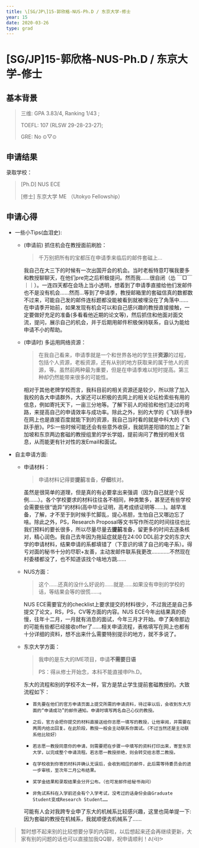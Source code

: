 ```yaml
---
title: \[SG/JP\]15-郭欣格-NUS-Ph.D / 东京大学-修士
year: 15
date: 2020-03-26
type: grad
---
```


# \[SG/JP\]15-郭欣格-NUS-Ph.D / 东京大学-修士

## 基本背景

> 三维: GPA 3.83/4, Ranking 1/43 ;
>
> TOEFL: 107 (RLSW 29-28-23-27\);
>
> GRE: No ⊙▽⊙

## 申请结果

录取学校：

>[Ph.D] NUS ECE
>
>[修士] 东京大学 ME （Utokyo Fellowship）


## 申请心得

* 一些小Tips(血泪史):

  *  (申请前) 抓住机会在教授面前刷脸：

      > 千万别把所有的宝都压在申请季来临后的邮件套磁上...

      我自己在大三下的时候有一次出国开会的机会。当时老板特意叮嘱我要多和教授聊聊天，在他们pre完之后积极提问。然而我……很自闭（怂 ￣□￣｜｜）。一连四天都在会场上当小透明，想着到了申请季直接给他们发邮件也不是没有机会……然而…等到了申请季，教授邮箱里的套磁信真的数都数不过来，可能自己发的邮件连标题都没能被看到就被埋没在了角落中……在申请季开始前，如果发现有机会可以和自己感兴趣的教授直接接触，一定要做好充足的准备(多看看他近期的论文等)，然后抓住和他面对面交流，提问，展示自己的机会，并于后期用邮件积极保持联系，自认为能给申请不小的帮助。



  *  (申请时) 多运用网络资源：

      > 在我自己看来，申请季就是一个和世界各地的学生拼**资源**的过程，包括个人资源，老板资源，还有从别的地方获取来的属于他人的资源，等。虽然前两种最为重要，但是在申请季难以短时提高。第三种却仍然能带来很多的可能性。

      相对于其他老牌学校而言，我科目前的相关资源还是较少，所以除了加入我校的各大申请群外，大家还可以积极的去网上的相关论坛检索些有用的信息，例如寄托天下，一亩三分地等。了解下前人的经验和他们走过的弯路，来提高自己的申请效率与成功率。除此之外，别的大学的《飞跃手册》在网上也是直接百度就能下到的资源，我自己当时看的就是中科大的《飞跃手册》。PS:一些时候可能还会有些意外收获，我就阴差阳错的加上了新加坡和东京两边套磁的教授组里的学长学姐，提前询问了教授的相关信息，从而能更有针对性的发Email和面试。

 * 自主申请方面:

    *  申请材料：

        > 申请材料记得要**提前**准备，**仔细**核对。

        虽然是很简单的道理，但是真的有必要拿出来强调（因为自己就是个反例……）。各个学校要求的材料往往各不相同，种类繁多，甚至还有些学校会需要些很“诡异”的材料(高中毕业证明，高考成绩证明等……)。越早准备，了解，才不至于到时候手忙脚乱，提心吊胆，生怕自己又哪边忘了啥。除此之外，PS，Research Proposal等文书写作所花的时间往往也比我们预料的要长很多，所以尽量尽量去**提前**准备，留更多的时间去逐条核对，精心润色。我自己去年因为拖延症就是在24:00 DDL前才交的东京大学的申请材料，结果申请的系都填错了（下意识的填了自己的电子系）。得亏对面的秘书十分的尽职+友善，主动发邮件联系我更改…………不然现在村委楼都没了，也不知道该找个啥地方跳……

    *  NUS方面：

        > 这个……还真的没什么好说的……就是……如果没有申别的学校的话，等结果会等的很慌……。

        NUS ECE需要官方的checklist上要求提交的材料很少，不过我还是自己多提交了论文，RS，PS，CV等方面的内容。NUS ECE今年出结果真的奇慢，往年十二月，一月就有消息的面试，今年三月才开始。申了美帝那边的可能有些都已经接收offer了……相关申请流程，表格填写在网上也都有十分详细的资料，想不出来什么需要特别提示的地方，就不多说了。

    *  东京大学方面：

        > 我申的是东大的IME项目，申请**不需要日语**
        >
        > PS：得从修士开始念，本科不能直接申Ph.D。

        东大的流程和别的学校不太一样，官方是禁止学生提前套磁教授的。大致流程如下：
        *     首先要在他们的官方申请页面上提交所需的申请资料，待过审以后，会收到东大方面的“申请成功”的邮件通知。申请时填写两名自己心仪的教授。

        *     之后，官方会把你提交的材料直接送给你志愿一填写的教授，让他审阅，并需要在两周内给出回复。在此阶段，教授一般会主动联系你面试。（不过当然还是主动联系他比较好）

        *     若志愿一教授同意你的申请，则需要把在步骤一中填写的资料打印出来，寄至东京大学，以完成整个申请流程。若志愿一教授拒绝，则会转交给志愿二教授。

        *     在学校收到你寄的材料并确认无误后，会收到相应的邮件，此后需等待委员会的进一步审核，至次年二月公布结果。

        *     奖学金结果和录取结果会分开公布。（也可发邮件给秘书询问）

        *     非免试系科在入学前还会有个入学考试，没考过的话身份会由Graduate Student变成Research Student……

        可能有人会对我跨专业申了东大的机械系比较感兴趣，这里也简单提一下:因为套磁的教授在机械系，我就顺便去机械系了……

 > 暂时想不起来别的比较想要分享的内容啦，以后想起来还会再继续更新，大家有别的问题的话也可以直接加我QQ聊，祝申请顺利！ᕕ(ᐛ)ᕗ
